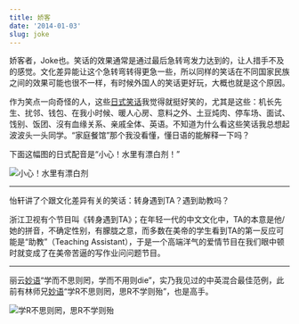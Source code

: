 ```yaml
---
title: 娇客
date: '2014-01-03'
slug: joke
---
```


娇客者，Joke也。笑话的效果通常是通过最后急转弯发力达到的，让人措手不及的感觉。文化差异能让这个急转弯转得更急一些，所以同样的笑话在不同国家民族之间的效果可能也很不一样，有时候外国人的笑话更好玩，大概也就是这个原因。

作为笑点一向奇怪的人，这些[日式笑话](http://www.newsmth.net/bbscon.php?bid=63&id=3255042)我觉得就挺好笑的，尤其是这些：机长先生、扰邻、钱包、在我小时候、暖人心房、意料之外、土豆炖肉、停车场、面试、饯别、饭团、沒有血缘关系、亲戚全体、英语。不知道为什么看这些笑话我总想起波波头一头同学。“家庭餐馆”那个我没看懂，懂日语的能解释一下吗？

下面这幅图的日式配音是“小心！水里有漂白剂！”

![小心！水里有漂白剂](https://db.yihui.name/imgur/qO3iBWn.jpg)

---

怡轩讲了个跟文化差异有关的笑话：转身遇到TA？遇到助教吗？

浙江卫视有个节目叫《转身遇到TA》；在年轻一代的中文文化中，TA的本意是他/她的拼音，不确定性别，有朦胧之意，而多数在美帝的学生看到TA的第一反应可能是“助教”（Teaching Assistant），于是一个高端洋气的爱情节目在我们眼中顿时就变成了在美帝苦逼的写作业问问题节目。

---

丽云[妙语](http://www.loyhome.com/?p=3250)“学而不思则罔，学而不用则die”，实乃我见过的中英混合最佳范例，此前有林师兄[妙语](https://cosx.org/2013/05/6th-china-r-beijing-summary/)“学R不思则罔，思R不学则殆”，也是高手。

![学R不思则罔，思R不学则殆](https://db.yihui.name/imgur/r90UfmJ.png)
